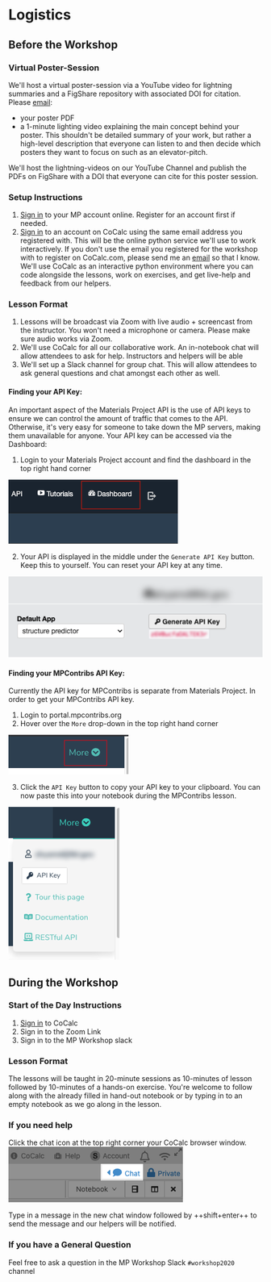 # Logistics

## Before the Workshop

### Virtual Poster-Session

We'll host a virtual poster-session via a YouTube video for lightning summaries and a FigShare repository with associated DOI for citation. Please [email](mailto:shyamd@lbl.gov):

- your poster PDF
- a 1-minute lighting video explaining the main concept behind your poster. This shouldn't be detailed summary of your work, but rather a high-level description that everyone can listen to and then decide which posters they want to focus on such as an elevator-pitch.

We'll host the lightning-videos on our YouTube Channel and publish the PDFs on FigShare with a DOI that everyone can cite for this poster session.

### Setup Instructions

1. [Sign in](https://materialsproject.org/) to your MP account online. Register for an account first if needed.
2. [Sign in](https://cocalc.org) to an account on CoCalc using the same email address you registered with. This will be the online python service we'll use to work interactively. If you don't use the email you registered for the workshop with to register on CoCalc.com, please send me an [email](mailto:shyamd@lbl.gov) so that I know. We'll use CoCalc as an interactive python environment where you can code alongside the lessons, work on exercises, and get live-help and feedback from our helpers. 

### Lesson Format

1. Lessons will be broadcast via Zoom with live audio + screencast from the instructor. You won't need a microphone or camera. Please make sure audio works via Zoom. 
2. We'll use CoCalc for all our collaborative work. An in-notebook chat will allow attendees to ask for help. Instructors and helpers will be able 
3. We'll set up a Slack channel for group chat. This will allow attendees to ask general questions and chat amongst each other as well.

#### Finding your API Key:

An important aspect of the Materials Project API is the use of API keys to ensure we can control the amount of traffic that comes to the API. Otherwise, it's very easy for someone to take down the MP servers, making them unavailable for anyone. Your API key can be accessed via the Dashboard:

1. Login to your Materials Project account and find the dashboard in the top right hand corner

![MP Dashboard](/logistics/mp_dashboard.png)

2. Your API is displayed in the middle under the `Generate API Key` button. Keep this to yourself. You can reset your API key at any time.

![API Key](/logistics/api_key.png)

#### Finding your MPContribs API Key:

Currently the API key for MPContribs is separate from Materials Project. In order to get your MPContribs API key.

1. Login to portal.mpcontribs.org
2. Hover over the `More` drop-down in the top right hand corner

![MP Contribs More](/logistics/mpcontribs_more.png)

3. Click the `API Key` button to copy your API key to your clipboard. You can now paste this into your notebook during the MPContribs lesson.

![MP Contrib API Key](/logistics/mpcontribs_more_dropdown.png)

## During the Workshop

### Start of the Day Instructions

1. [Sign in](https://cocalc.org) to CoCalc
2. Sign in to the Zoom Link
3. Sign in to the MP Workshop slack

### Lesson Format

The lessons will be taught in 20-minute sessions as 10-minutes of lesson followed by 10-minutes of a hands-on exercise. You're welcome to follow along with the already filled in hand-out notebook or by typing in to an empty notebook as we go along in the lesson.

### If you need help
Click the chat icon at the top right corner your CoCalc browser window.
![CoCalc Chat](/logistics/cocalc_chat.png)

Type in a message in the new chat window followed by ++shift+enter++ to send the message and our helpers will be notified.

### If you have a General Question
Feel free to ask a question in the MP Workshop Slack `#workshop2020` channel
